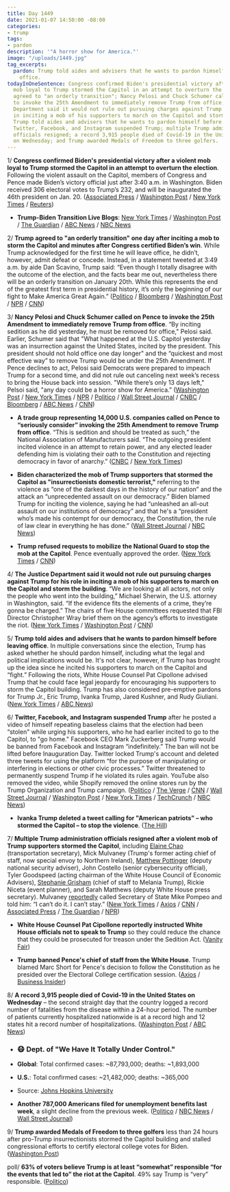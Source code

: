 ```yaml
---
title: Day 1449
date: 2021-01-07 14:50:00 -08:00
categories:
- trump
tags:
- pardon
description: '"A horror show for America."'
image: "/uploads/1449.jpg"
tag_excerpts:
  pardon: Trump told aides and advisers that he wants to pardon himself before leaving
    office.
todayInOneSentence: Congress confirmed Biden's presidential victory after a violent
  mob loyal to Trump stormed the Capitol in an attempt to overturn the election; Trump
  agreed to "an orderly transition"; Nancy Pelosi and Chuck Schumer called on Pence
  to invoke the 25th Amendment to immediately remove Trump from office; the Justice
  Department said it would not rule out pursuing charges against Trump for his role
  in inciting a mob of his supporters to march on the Capitol and storm the building;
  Trump told aides and advisers that he wants to pardon himself before leaving office;
  Twitter, Facebook, and Instagram suspended Trump; multiple Trump administration
  officials resigned; a record 3,915 people died of Covid-19 in the United States
  on Wednesday; and Trump awarded Medals of Freedom to three golfers.
---
```


1/ **Congress confirmed Biden's presidential victory after a violent mob loyal to Trump stormed the Capitol in an attempt to overturn the election**. Following the violent assault on the Capitol, members of Congress and Pence made Biden’s victory official just after 3:40 a.m. in Washington. Biden received 306 electoral votes to Trump’s 232, and will be inaugurated the 46th president on Jan. 20. ([Associated Press](https://apnews.com/article/election-2020-joe-biden-donald-trump-elections-electoral-college-0409d7d753461377ff2c5bb91ac4050c) / [Washington Post](https://www.washingtonpost.com/politics/congress-resumes-work-to-confirm-biden-win-on-historic-day-marred-by-riot/2021/01/06/4c3729dc-5039-11eb-b96e-0e54447b23a1_story.html) / [New York Times](https://www.nytimes.com/2021/01/06/us/politics/congress-gop-subvert-election.html) / [Reuters](https://www.reuters.com/article/us-usa-election-idUSKBN29C0YQ))

* **Trump-Biden Transition Live Blogs**: [New York Times](https://www.nytimes.com/live/2021/01/07/us/electoral-vote) / [Washington Post](https://www.washingtonpost.com/politics/2021/01/07/congress-election-biden-capitol-live-updates/) / [The Guardian](https://www.theguardian.com/us-news/live/2021/jan/07/joe-biden-donald-trump-mike-pence-capitol-congress-us-election-coronavirus-live-updates) / [ABC News](https://abcnews.go.com/Politics/live-updates/2020-election-results-transition/?id=75022086) / [NBC News](https://www.nbcnews.com/politics/congress/live-blog/2021-01-06-congress-electoral-vote-count-n1253179)

2/ **Trump agreed to "an orderly transition" one day after inciting a mob to storm the Capitol and minutes after Congress certified Biden’s win**. While Trump acknowledged for the first time he will leave office, he didn’t, however, admit defeat or concede. Instead, in a statement tweeted at 3:49 a.m. by aide Dan Scavino, Trump said: “Even though I totally disagree with the outcome of the election, and the facts bear me out, nevertheless there will be an orderly transition on January 20th. While this represents the end of the greatest first term in presidential history, it’s only the beginning of our fight to Make America Great Again.”
\([Politico](https://www.politico.com/news/2021/01/07/trump-transition-of-power-455721) / [Bloomberg](https://www.bloomberg.com/news/articles/2021-01-07/trump-offers-assurance-of-orderly-transition-to-biden-presidency?sref=MIBMEEoj) / [Washington Post](https://www.washingtonpost.com/nation/2021/01/07/trump-promises-orderly-transition/) / [NPR](https://www.npr.org/2021/01/07/954234902/congress-certifies-biden-victory-after-pro-trump-rioters-storm-the-capitol) / [CNN](https://www.cnn.com/2021/01/07/politics/trump-biden-us-capitol-electoral-college-insurrection/index.html))

3/ **Nancy Pelosi and Chuck Schumer called on Pence to invoke the 25th Amendment to immediately remove Trump from office**. “By inciting sedition as he did yesterday, he must be removed for office," Pelosi said. Earlier, Schumer said that "What happened at the U.S. Capitol yesterday was an insurrection against the United States, incited by the president. This president should not hold office one day longer" and the “quickest and most effective way” to remove Trump would be under the 25th Amendment. If Pence declines to act, Pelosi said Democrats were prepared to impeach Trump for a second time, and did not rule out canceling next week’s recess to bring the House back into session. "While there’s only 13 days left," Pelsoi said, "any day could be a horror show for America.” ([Washington Post](https://www.washingtonpost.com/politics/2021/01/07/congress-election-biden-capitol-live-updates/) / [New York Times](https://www.nytimes.com/2021/01/07/us/politics/pelosi-schumer-25-amendment.html) / [NPR](https://www.npr.org/sections/congress-electoral-college-tally-live-updates/2021/01/07/954438077/top-senate-democrat-calls-for-trumps-removal-from-office) / [Politico](https://www.politico.com/news/2021/01/07/lawmakers-trump-25th-amendment-455832) / [Wall Street Journal](https://www.wsj.com/articles/trump-agrees-to-orderly-transfer-of-power-to-biden-after-day-of-turmoil-at-capitol-11610027394) / [CNBC](https://www.cnbc.com/2021/01/07/chuck-schumer-calls-for-trumps-removal-from-office.html) / [Bloomberg](https://www.bloomberg.com/news/articles/2021-01-07/trump-faces-mounting-pressure-and-calls-for-resignation-removal?sref=MIBMEEoj) / [ABC News](https://abcnews.go.com/Politics/pelosi-schumer-call-trumps-removal-threaten-impeachment/story?id=75111588) / [CNN](https://www.cnn.com/2021/01/06/politics/trump-capitol-impeachment-25-amendment/index.html))

* **A trade group representing 14,000 U.S. companies called on Pence to “seriously consider” invoking the 25th Amendment to remove Trump from office**. “This is sedition and should be treated as such,” the National Association of Manufacturers said. “The outgoing president incited violence in an attempt to retain power, and any elected leader defending him is violating their oath to the Constitution and rejecting democracy in favor of anarchy.” ([CNBC](https://www.cnbc.com/2021/01/06/national-association-of-manufacturers-calls-dc-protests-sedition.html) / [New York Times](https://www.nytimes.com/live/2021/01/06/us/washington-dc-protests#a-prominent-business-group-calls-on-pence-to-start-constitutional-process-to-remove-trump-from-office))

* **Biden characterized the mob of Trump supporters that stormed the Capitol as "insurrectionists domestic terrorist,"** referring to the violence as “one of the darkest days in the history of our nation” and the attack an “unprecedented assault on our democracy.” Biden blamed Trump for inciting the violence, saying he had “unleashed an all-out assault on our institutions of democracy” and that he's a “president who’s made his contempt for our democracy, the Constitution, the rule of law clear in everything he has done.” ([Wall Street Journal](https://www.wsj.com/articles/biden-says-mob-that-stormed-capitol-were-domestic-terrorists-11610046962) / [NBC News](https://www.nbcnews.com/politics/white-house/biden-slams-capitol-rioters-domestic-terrorists-don-t-dare-call-n1253335))

* **Trump refused requests to mobilize the National Guard to stop the mob at the Capitol**. Pence eventually approved the order. ([New York Times](https://www.nytimes.com/live/2021/01/06/us/washington-dc-protests#trump-rebuffed-initial-requests-to-deploy-the-national-guard-to-the-capitol-pence-gave-the-go-ahead) / [CNN](https://www.cnn.com/2021/01/06/politics/pence-national-guard/index.html))

4/ **The Justice Department said it would not rule out pursuing charges against Trump for his role in inciting a mob of his supporters to march on the Capitol and storm the building**. “We are looking at all actors, not only the people who went into the building,” Michael Sherwin, the U.S. attorney in Washington, said. “If the evidence fits the elements of a crime, they’re gonna be charged.” The chairs of five House committees requested that FBI Director Christopher Wray brief them on the agency’s efforts to investigate the riot. ([New York Times](https://www.nytimes.com/live/2021/01/07/us/electoral-vote/the-justice-dept-says-it-wont-rule-out-investigating-trumps-incitement-of-rioters) / [Washington Post](https://www.washingtonpost.com/politics/2021/01/07/congress-election-biden-capitol-live-updates/#link-AFXU552CXRBB7ELONQL2KQIGEU) / [CNN](https://www.cnn.com/2021/01/07/politics/law-enforcement-capitol-riot/index.html))

5/ **Trump told aides and advisers that he wants to pardon himself before leaving office**. In multiple conversations since the election, Trump has asked whether he should pardon himself, including what the legal and political implications would be. It's not clear, however, if Trump has brought up the idea since he incited his supporters to march on the Capitol and “fight.” Following the riots, White House Counsel Pat Cipollone advised Trump that he could face legal jeopardy for encouraging his supporters to storm the Capitol building. Trump has also considered pre-emptive pardons for Trump Jr., Eric Trump, Ivanka Trump, Jared Kushner, and Rudy Giuliani. ([New York Times](https://www.nytimes.com/2021/01/07/us/politics/trump-self-pardon.html) / [ABC News](https://abcnews.go.com/Politics/trump-mulling-pardon-sources/story?id=75117589))

6/ **Twitter, Facebook, and Instagram suspended Trump** after he posted a video of himself repeating baseless claims that the election had been “stolen" while urging his supporters, who he had earlier incited to go to the Capitol, to "go home." Facebook CEO Mark Zuckerberg said Trump would be banned from Facebook and Instagram “indefinitely.” The ban will not be lifted before Inauguration Day. Twitter locked Trump's account and deleted three tweets for using the platform “for the purpose of manipulating or interfering in elections or other civic processes.” Twitter threatened to permanently suspend Trump if he violated its rules again. YouTube also removed the video, while Shopify removed the online stores run by the Trump Organization and Trump campaign. ([Politico](https://www.politico.com/news/2021/01/06/twitter-trump-tweet-capitol-violence-455630) / [The Verge](https://www.theverge.com/2021/1/7/22218725/facebook-trump-ban-extended-capitol-riot-insurrection-block?scrolla=5eb6d68b7fedc32c19ef33b4) / [CNN](https://www.cnn.com/2021/01/07/tech/facebook-trump-restrictions/) / [Wall Street Journal](https://www.wsj.com/articles/shopify-takes-trumpstore-com-offline-in-response-to-riot-11610035673?mod=djemalertNEWS) / [Washington Post](https://www.washingtonpost.com/technology/2021/01/07/trump-twitter-ban/) / [New York Times](https://www.nytimes.com/live/2021/01/06/us/washington-dc-protests#twitter-taking-a-harder-line-locks-president-trumps-account-facebook-does-the-same) / [TechCrunch](https://techcrunch.com/2021/01/07/mark-zuckerberg-announces-trump-banned-from-facebook-and-instagram-for-at-least-the-next-two-weeks/) / [NBC News](https://www.nbcnews.com/tech/social-media/facebook-youtube-twitter-remove-video-trump-amid-chaos-capitol-n1253157))

* **Ivanka Trump deleted a tweet calling for "American patriots" – who stormed the Capitol – to stop the violence**. ([The Hill](https://thehill.com/homenews/532961-ivanka-urges-patriots-causing-violence-to-stop-immediately-in-now-deleted-tweet))

7/ **Multiple Trump administration officials resigned after a violent mob of Trump supporters stormed the Capitol**, including [Elaine Chao](https://www.cnbc.com/2021/01/07/trump-riot-fallout-officials-quit-over-capitol-mob-attack.html) (transportation secretary), Mick Mulvaney (Trump's former acting chief of staff, now special envoy to Northern Ireland), [Matthew Pottinger](https://www.cnn.com/2021/01/06/politics/national-security-adviser-resigns-trump-protest/) (deputy national security adviser),  John Costello (senior cybersecurity official), Tyler Goodspeed (acting chairman of the White House Council of Economic Advisers), [Stephanie Grisham](https://www.cnn.com/2021/01/06/politics/stephanie-grisham-white-house-resign/index.html) (chief of staff to Melania Trump), Rickie Niceta (event planner), and Sarah Matthews (deputy White House press secretary). Mulvaney [reportedly](https://www.cnbc.com/2021/01/07/mick-mulvaney-resigns-from-trump-administration-expects-others-to-follow.html) called Secretary of State Mike Pompeo and told him: “I can’t do it. I can’t stay.” ([New York Times](https://www.nytimes.com/article/trump-resignations.html) / [Axios](https://www.axios.com/trump-white-house-pence-chief-aides-676367a1-8110-4e53-9347-c3b09b578b45.html) / [CNN](https://www.cnn.com/2021/01/07/politics/resignations-trump-white-house/index.html) / [Associated Press](https://www.cnn.com/2021/01/06/politics/national-security-adviser-resigns-trump-protest/) / [The Guardian](https://www.theguardian.com/us-news/2021/jan/07/trump-adviser-resigns-two-other-senior-officials-consider-quitting-matt-pottinger) / [NPR](https://www.npr.org/sections/congress-electoral-college-tally-live-updates/2021/01/07/954495552/transportation-secretary-elaine-chao-to-resign-citing-violence-at-capitol))

* **White House Counsel Pat Cipollone reportedly instructed White House officials not to speak to Trump** so they could reduce the chance that they could be prosecuted for treason under the Sedition Act. ([Vanity Fair](https://www.vanityfair.com/news/2021/01/after-a-day-of-violence-and-25th-amendment-chatter-trumps-allies-jumping-ship))

* **Trump banned Pence's chief of staff from the White House**. Trump blamed Marc Short for Pence's decision to follow the Constitution as he presided over the Electoral College certification session. ([Axios](https://www.axios.com/trump-white-house-pence-chief-aides-676367a1-8110-4e53-9347-c3b09b578b45.html) / [Business Insider](https://www.businessinsider.com/marc-short-trump-bans-pence-chief-of-staff-white-house-2021-1))

8/ **A record 3,915 people died of Covid-19 in the United States on Wednesday** – the second straight day that the country logged a record number of fatalities from the disease within a 24-hour period. The number of patients currently hospitalized nationwide is at a record high and 12 states hit a record number of hospitalizations. ([Washington Post](https://www.washingtonpost.com/health/2021/01/07/covid-coronavirus-updates/) / [ABC News](https://abcnews.go.com/Health/live-updates/coronavirus/?id=75031267#75111287))

* ### 😷 Dept. of "We Have It Totally Under Control."

* **Global**: Total confirmed cases: \~87,793,000; deaths: \~1,893,000

* **U.S.**: Total confirmed cases: \~21,482,000; deaths: \~365,000

* Source: [Johns Hopkins University](https://coronavirus.jhu.edu/map.html)

* **Another 787,000 Americans filed for unemployment benefits last week**, a slight decline from the previous week. ([Politico](https://www.politico.com/news/2021/01/07/us-unemployment-claims-slip-still-high-455760) / [NBC News](https://www.nbcnews.com/business/business-news/weekly-initial-jobless-claims-total-787-000-n1253038) / [Wall Street Journal](https://www.wsj.com/articles/weekly-jobless-claims-coronavirus-01-07-2021-11609978240?mod=hp_lead_pos1))

9/ **Trump awarded Medals of Freedom to three golfers** less than 24 hours after pro-Trump insurrectionists stormed the Capitol building and stalled congressional efforts to certify electoral college votes for Biden. ([Washington Post](https://www.washingtonpost.com/sports/2021/01/07/trump-medals-of-freedom-gary-player-annika-sorenstam-babe-zaharias/))

poll/ **63% of voters believe Trump is at least “somewhat” responsible “for the events that led to” the riot at the Capitol**. 49% say Trump is “very” responsible. ([Politico](https://www.politico.com/news/2021/01/07/poll-trump-capitol-riot-responsibility-455911))